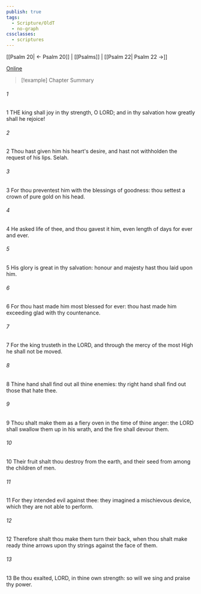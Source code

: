 ```yaml
---
publish: true
tags:
  - Scripture/OldT
  - no-graph
cssclasses:
  - scriptures
---
```

[[Psalm 20| ← Psalm 20]] | [[Psalms]] | [[Psalm 22| Psalm 22 →]]

[Online](https://churchofjesuschrist.org/study/scriptures/ot/ps/21?lang=eng)

>[!example] Chapter Summary
>
###### 1
1 THE king shall joy in thy strength, O LORD; and in thy salvation how greatly shall he rejoice!
###### 2
2 Thou hast given him his heart's desire, and hast not withholden the request of his lips.  Selah.
###### 3
3 For thou preventest him with the blessings of goodness: thou settest a crown of pure gold on his head.
###### 4
4 He asked life of thee, and thou gavest it him, even length of days for ever and ever.
###### 5
5 His glory is great in thy salvation: honour and majesty hast thou laid upon him.
###### 6
6 For thou hast made him most blessed for ever: thou hast made him exceeding glad with thy countenance.
###### 7
7 For the king trusteth in the LORD, and through the mercy of the most High he shall not be moved.
###### 8
8 Thine hand shall find out all thine enemies: thy right hand shall find out those that hate thee.
###### 9
9 Thou shalt make them as a fiery oven in the time of thine anger: the LORD shall swallow them up in his wrath, and the fire shall devour them.
###### 10
10 Their fruit shalt thou destroy from the earth, and their seed from among the children of men.
###### 11
11 For they intended evil against thee: they imagined a mischievous device, which they are not able to perform.
###### 12
12 Therefore shalt thou make them turn their back, when thou shalt make ready thine arrows upon thy strings against the face of them.
###### 13
13 Be thou exalted, LORD, in thine own strength: so will we sing and praise thy power.



